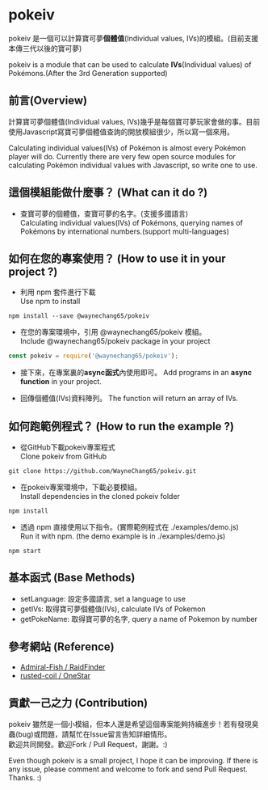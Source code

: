 # pokeiv
pokeiv 是一個可以計算寶可夢**個體值**(Individual values, IVs)的模組。(目前支援本傳三代以後的寶可夢) 

pokeiv is a module that can be used to calculate **IVs**(Individual values) of Pokémons.(After the 3rd Generation supported)

## 前言(Overview)
計算寶可夢個體值(Individual values, IVs)幾乎是每個寶可夢玩家會做的事。目前使用Javascript寫寶可夢個體值查詢的開放模組很少，所以寫一個來用。 

Calculating individual values(IVs) of Pokémon is almost every Pokémon player will do. Currently there are very few open source modules for calculating Pokémon individual values with Javascript, so write one to use. 

## 這個模組能做什麼事？ (What can it do ?)
* 查寶可夢的個體值，查寶可夢的名字。(支援多國語言)    
Calculating individual values(IVs) of Pokémons, querying names of Pokémons by international numbers.(support multi-languages)

## 如何在您的專案使用？ (How to use it in your project ?)
* 利用 npm 套件進行下載  
Use npm to install
```
npm install --save @waynechang65/pokeiv
```
* 在您的專案環境中，引用 @waynechang65/pokeiv 模組。  
Include @waynechang65/pokeiv package in your project
```javascript
const pokeiv = require('@waynechang65/pokeiv');
```

* 接下來，在專案裏的**async函式**內使用即可。 
Add programs in an **async function** in your project. 

* 回傳個體值(IVs)資料陣列。 
The function will return an array of IVs. 

## 如何跑範例程式？ (How to run the example ?)

* 從GitHub下載pokeiv專案程式  
Clone pokeiv from GitHub
```
git clone https://github.com/WayneChang65/pokeiv.git
```

* 在pokeiv專案環境中，下載必要模組。  
Install dependencies in the cloned pokeiv folder
```
npm install
```

* 透過 npm 直接使用以下指令。(實際範例程式在 ./examples/demo.js)  
Run it with npm. (the demo example is in ./examples/demo.js)
```
npm start
``` 

## 基本函式 (Base Methods) 
* setLanguage: 設定多國語言, set a language to use 
* getIVs: 取得寶可夢個體值(IVs), calculate IVs of Pokemon  
* getPokeName: 取得寶可夢的名字, query a name of Pokemon by number 

## 參考網站 (Reference)  
* [Admiral-Fish / RaidFinder](https://github.com/Admiral-Fish/RaidFinder) 
* [rusted-coil / OneStar](https://github.com/rusted-coil/OneStar) 

## 貢獻一己之力 (Contribution)  
pokeiv 雖然是一個小模組，但本人還是希望這個專案能夠持續進步！若有發現臭蟲(bug)或問題，請幫忙在Issue留言告知詳細情形。  
歡迎共同開發。歡迎Fork / Pull Request，謝謝。:)  

Even though pokeiv is a small project, I hope it can be improving. If there is any issue, please comment and welcome to fork and send Pull Request. Thanks. :)
